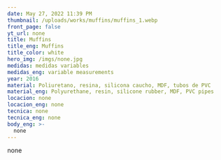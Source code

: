 ```yaml
---
date: May 27, 2022 11:39 PM
thumbnail: /uploads/works/muffins/muffins_1.webp
front_page: false
yt_url: none
title: Muffins
title_eng: Muffins
title_color: white
hero_img: /imgs/none.jpg
medidas: medidas variables
medidas_eng: variable measurements
year: 2016
material: Poliuretano, resina, silicona caucho, MDF, tubos de PVC
material_eng: Polyurethane, resin, silicone rubber, MDF, PVC pipes
locacion: none
locacion_eng: none
tecnica: none
tecnica_eng: none
body_eng: >-
  none
---
```

none
